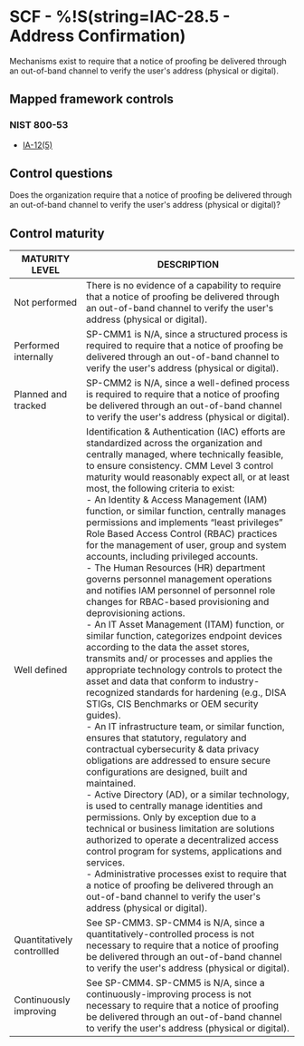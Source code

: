 # SCF - %!S(string=IAC-28.5 - Address Confirmation)
Mechanisms exist to require that a notice of proofing be delivered through an out-of-band channel to verify the user's address (physical or digital).
## Mapped framework controls
### NIST 800-53
- [IA-12(5)](../nist80053/ia-12-5.md)
## Control questions
Does the organization require that a notice of proofing be delivered through an out-of-band channel to verify the user's address (physical or digital)?
## Control maturity
|       MATURITY LEVEL       |                                                                                                                                                                                                                                                                                                                                                                                                                                                                                                                                                                                                                                                                                                                                                                                                                                                                                                              DESCRIPTION                                                                                                                                                                                                                                                                                                                                                                                                                                                                                                                                                                                                                                                                                                                                                                                                                                                                                                               |
|----------------------------|----------------------------------------------------------------------------------------------------------------------------------------------------------------------------------------------------------------------------------------------------------------------------------------------------------------------------------------------------------------------------------------------------------------------------------------------------------------------------------------------------------------------------------------------------------------------------------------------------------------------------------------------------------------------------------------------------------------------------------------------------------------------------------------------------------------------------------------------------------------------------------------------------------------------------------------------------------------------------------------------------------------------------------------------------------------------------------------------------------------------------------------------------------------------------------------------------------------------------------------------------------------------------------------------------------------------------------------------------------------------------------------------------------------------------------------------------------------------------------------------------------------------------------------------------------------------------------------------------------------------------------------------------------------------------------------------------------------------------------------------------------------------------------------------------------------------------------------|
| Not performed              | There is no evidence of a capability to require that a notice of proofing be delivered through an out-of-band channel to verify the user's address (physical or digital).                                                                                                                                                                                                                                                                                                                                                                                                                                                                                                                                                                                                                                                                                                                                                                                                                                                                                                                                                                                                                                                                                                                                                                                                                                                                                                                                                                                                                                                                                                                                                                                                                                                              |
| Performed internally       | SP-CMM1 is N/A, since a structured process is required to require that a notice of proofing be delivered through an out-of-band channel to verify the user's address (physical or digital).                                                                                                                                                                                                                                                                                                                                                                                                                                                                                                                                                                                                                                                                                                                                                                                                                                                                                                                                                                                                                                                                                                                                                                                                                                                                                                                                                                                                                                                                                                                                                                                                                                            |
| Planned and tracked        | SP-CMM2 is N/A, since a well-defined process is required to require that a notice of proofing be delivered through an out-of-band channel to verify the user's address (physical or digital).                                                                                                                                                                                                                                                                                                                                                                                                                                                                                                                                                                                                                                                                                                                                                                                                                                                                                                                                                                                                                                                                                                                                                                                                                                                                                                                                                                                                                                                                                                                                                                                                                                          |
| Well defined               | Identification & Authentication (IAC) efforts are standardized across the organization and centrally managed, where technically feasible, to ensure consistency. CMM Level 3 control maturity would reasonably expect all, or at least most, the following criteria to exist:<br>- An Identity & Access Management (IAM) function, or similar function, centrally manages permissions and implements “least privileges” Role Based Access Control (RBAC) practices for the management of user, group and system accounts, including privileged accounts.<br>- The Human Resources (HR) department governs personnel management operations and notifies IAM personnel of personnel role changes for RBAC-based provisioning and deprovisioning actions.<br>- An IT Asset Management (ITAM) function, or similar function, categorizes endpoint devices according to the data the asset stores, transmits and/ or processes and applies the appropriate technology controls to protect the asset and data that conform to industry-recognized standards for hardening (e.g., DISA STIGs, CIS Benchmarks or OEM security guides).<br>- An IT infrastructure team, or similar function, ensures that statutory, regulatory and contractual cybersecurity & data privacy obligations are addressed to ensure secure configurations are designed, built and maintained.<br>- Active Directory (AD), or a similar technology, is used to centrally manage identities and permissions. Only by exception due to a technical or business limitation are solutions authorized to operate a decentralized access control program for systems, applications and services.<br>- Administrative processes exist to require that a notice of proofing be delivered through an out-of-band channel to verify the user's address (physical or digital). |
| Quantitatively controllled | See SP-CMM3. SP-CMM4 is N/A, since a quantitatively-controlled process is not necessary to require that a notice of proofing be delivered through an out-of-band channel to verify the user's address (physical or digital).                                                                                                                                                                                                                                                                                                                                                                                                                                                                                                                                                                                                                                                                                                                                                                                                                                                                                                                                                                                                                                                                                                                                                                                                                                                                                                                                                                                                                                                                                                                                                                                                           |
| Continuously improving     | See SP-CMM4. SP-CMM5 is N/A, since a continuously-improving process is not necessary to require that a notice of proofing be delivered through an out-of-band channel to verify the user's address (physical or digital).                                                                                                                                                                                                                                                                                                                                                                                                                                                                                                                                                                                                                                                                                                                                                                                                                                                                                                                                                                                                                                                                                                                                                                                                                                                                                                                                                                                                                                                                                                                                                                                                              |
